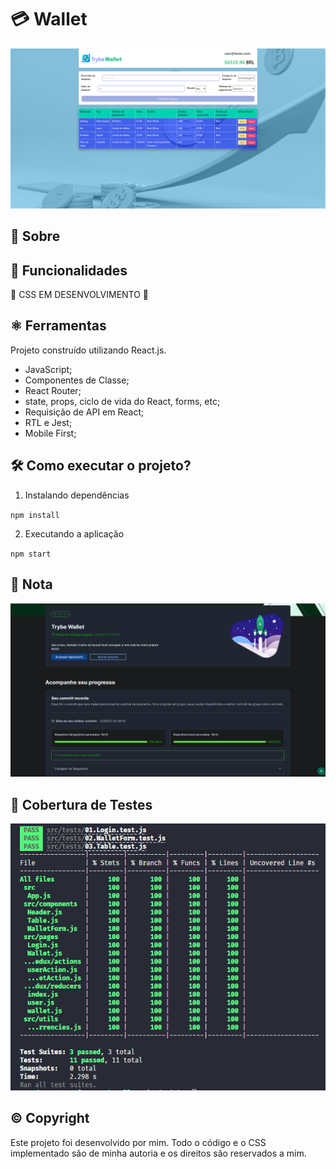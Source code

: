 # 💳 Wallet
<img src='/app.png' alt='aplicativo' >

## 📘 Sobre

<!-- Consumo do endpoint de planetas da API do [Star Wars](https://swapi.dev/api/planets) e renderização dos dados em uma tabela usando React.js. É possível filtrar os planetas por diversos parâmetros, além de ser possível ordernar de maneira crescente ou decrescente. -->

## 🧩 Funcionalidades

<!-- - Visualizar os planetas de Star Wars retornados pela API.
- Procurar um planeta pelo nome.
- Filtrar por população, período orbital, diâmetro, período de rotação e superfície da água.
- Adicionar mais de um filtro e removê-lo ao clicar no botão de deletar ao lado.
- Remover todos os filtros ao clicar no botão de remover filtros.
- Ordenar de maneira decrescente ou crescente.
 -->
🚧 CSS EM DESENVOLVIMENTO 🚧

## ⚛️ Ferramentas

Projeto construído utilizando React.js.

- JavaScript;
- Componentes de Classe;
- React Router;
- state, props, ciclo de vida do React, forms, etc;
- Requisição de API em React;
- RTL e Jest;
- Mobile First;

## 🛠️ Como executar o projeto?

1. Instalando dependências

`npm install`

2. Executando a aplicação

`npm start`

## 📝 Nota

<img src='/grade.png' alt='100% de aprovação no projeto' />

## 🧪 Cobertura de Testes

<img src='/coverage.png' alt='100% em cobertura de códigos' >

## ©️ Copyright

Este projeto foi desenvolvido por mim. Todo o código e o CSS implementado são de minha autoria e os direitos são reservados a mim.
